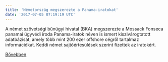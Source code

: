 ```yaml
---
title: 'Németország megszerezte a Panama-iratokat'
date: '2017-07-05 07:19:19 UTC'
---
```


A német szövetségi bűnügyi hivatal (BKA) megszerezte a Mossack Fonseca panamai ügyvédi iroda Panama-iratok néven is ismert kiszivárogtatott adatbázisát, amely több mint 200 ezer offshore cégről tartalmaz információkat. Keddi német sajtóértesülések szerint fizettek az iratokért.


[Bővebben](http://ift.tt/2to7eC6)
